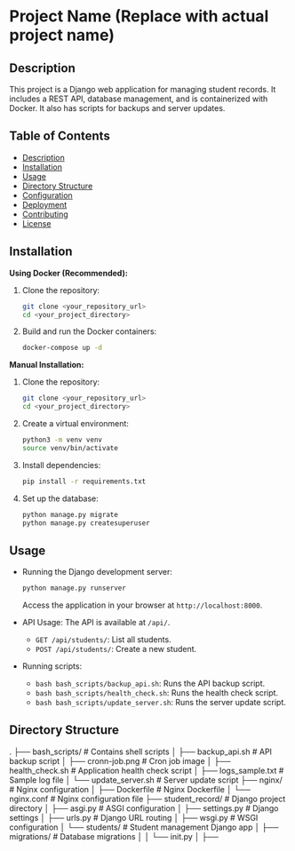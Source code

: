 # Project Name (Replace with actual project name)

## Description

This project is a Django web application for managing student records. It includes a REST API, database management, and is containerized with Docker. It also has scripts for backups and server updates.

## Table of Contents

- [Description](#description)
- [Installation](#installation)
- [Usage](#usage)
- [Directory Structure](#directory-structure)
- [Configuration](#configuration)
- [Deployment](#deployment)
- [Contributing](#contributing)
- [License](#license)

## Installation

**Using Docker (Recommended):**

1.  Clone the repository:
    ```bash
    git clone <your_repository_url>
    cd <your_project_directory>
    ```
2.  Build and run the Docker containers:
    ```bash
    docker-compose up -d
    ```

**Manual Installation:**

1.  Clone the repository:
    ```bash
    git clone <your_repository_url>
    cd <your_project_directory>
    ```
2.  Create a virtual environment:
    ```bash
    python3 -m venv venv
    source venv/bin/activate
    ```
3.  Install dependencies:
    ```bash
    pip install -r requirements.txt
    ```
4.  Set up the database:
    ```bash
    python manage.py migrate
    python manage.py createsuperuser
    ```

## Usage

- Running the Django development server:

  ```bash
  python manage.py runserver
  ```

  Access the application in your browser at `http://localhost:8000`.

- API Usage: The API is available at `/api/`.

  - `GET /api/students/`: List all students.
  - `POST /api/students/`: Create a new student.

- Running scripts:
  - `bash bash_scripts/backup_api.sh`: Runs the API backup script.
  - `bash bash_scripts/health_check.sh`: Runs the health check script.
  - `bash bash_scripts/update_server.sh`: Runs the server update script.

## Directory Structure

.
├── bash_scripts/ # Contains shell scripts
│ ├── backup_api.sh # API backup script
│ ├── cronn-job.png # Cron job image
│ ├── health_check.sh # Application health check script
│ ├── logs_sample.txt # Sample log file
│ └── update_server.sh # Server update script
├── nginx/ # Nginx configuration
│ ├── Dockerfile # Nginx Dockerfile
│ └── nginx.conf # Nginx configuration file
├── student_record/ # Django project directory
│ ├── asgi.py # ASGI configuration
│ ├── settings.py # Django settings
│ ├── urls.py # Django URL routing
│ ├── wsgi.py # WSGI configuration
│ └── students/ # Student management Django app
│ ├── migrations/ # Database migrations
│ │ └── init.py
│ ├──
